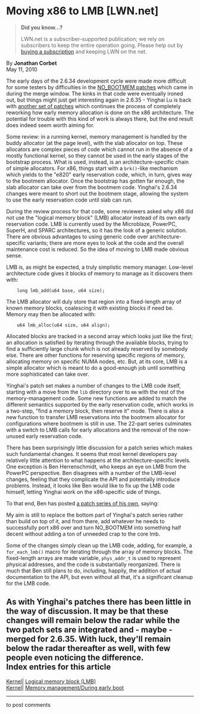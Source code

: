 # Moving x86 to LMB [LWN.net]

> **Did you know...?**
> 
> LWN.net is a subscriber-supported publication; we rely on subscribers to keep the entire operation going. Please help out by [buying a subscription](/Promo/nst-nag4/subscribe) and keeping LWN on the net. 

By **Jonathan Corbet**  
May 11, 2010 

The early days of the 2.6.34 development cycle were made more difficult for some testers by difficulties in the [NO_BOOTMEM patches](http://lwn.net/Articles/382559/) which came in during the merge window. The kinks in that code were eventually ironed out, but things might just get interesting again in 2.6.35 - Yinghai Lu is back with [another set of patches](http://lwn.net/Articles/386864/) which continues the process of completely reworking how early memory allocation is done on the x86 architecture. The potential for trouble with this kind of work is always there, but the end result does indeed seem worth aiming for. 

Some review: in a running kernel, memory management is handled by the buddy allocator (at the page level), with the slab allocator on top. These allocators are complex pieces of code which cannot run in the absence of a mostly functional kernel, so they cannot be used in the early stages of the bootstrap process. What is used, instead, is an architecture-specific chain of simple allocators. For x86, things start with a `brk()`-like mechanism which yields to the "e820" early reservation code, which, in turn, gives way to the bootmem allocator. Once the bootstrap has gotten far enough, the slab allocator can take over from the bootmem code. Yinghai's 2.6.34 changes were meant to short out the bootmem stage, allowing the system to use the early reservation code until slab can run. 

During the review process for that code, some reviewers asked why x86 did not use the "logical memory block" (LMB) allocator instead of its own early reservation code. LMB is currently used by the Microblaze, PowerPC, SuperH, and SPARC architectures, so it has the look of a generic solution. There are obvious advantages to using generic code over architecture-specific variants; there are more eyes to look at the code and the overall maintenance cost is reduced. So the idea of moving to LMB made obvious sense. 

LMB is, as might be expected, a truly simplistic memory manager. Low-level architecture code gives it blocks of memory to manage as it discovers them with: 
    
    
        long lmb_add(u64 base, u64 size);
    

The LMB allocator will duly store that region into a fixed-length array of known memory blocks, coalescing it with existing blocks if need be. Memory may then be allocated with: 
    
    
        u64 lmb_alloc(u64 size, u64 align);
    

Allocated blocks are tracked in a second array which looks just like the first; an allocation is satisfied by iterating through the available blocks, trying to find a sufficiently large chunk which is not already reserved by somebody else. There are other functions for reserving specific regions of memory, allocating memory on specific NUMA nodes, etc. But, at its core, LMB is a simple allocator which is meant to do a good-enough job until something more sophisticated can take over. 

Yinghai's patch set makes a number of changes to the LMB code itself, starting with a move from the `lib` directory over to `mm` with the rest of the memory-management code. Some new functions are added to match the different semantics supported by the early reservation code, which works in a two-step, "find a memory block, then reserve it" mode. There is also a new function to transfer LMB reservations into the bootmem allocator for configurations where bootmem is still in use. The 22-part series culminates with a switch to LMB calls for early allocations and the removal of the now-unused early reservation code. 

There has been surprisingly little discussion for a patch series which makes such fundamental changes. It seems that most kernel developers pay relatively little attention to what happens at the architecture-specific levels. One exception is Ben Herrenschmidt, who keeps an eye on LMB from the PowerPC perspective. Ben disagrees with a number of the LMB-level changes, feeling that they complicate the API and potentially introduce problems. Instead, it looks like Ben would like to fix up the LMB code himself, letting Yinghai work on the x86-specific side of things. 

To that end, Ben has posted [a patch series of his own](http://lwn.net/Articles/386991/), saying: 

My aim is still to replace the bottom part of Yinghai's patch series rather than build on top of it, and from there, add whatever he needs to successfully port x86 over and turn NO_BOOTMEM into something half decent without adding a ton of unneeded crap to the core lmb. 

Some of the changes simply clean up the LMB code, adding, for example, a `for_each_lmb()` macro for iterating through the array of memory blocks. The fixed-length arrays are made variable, `phys_addr_t` is used to represent physical addresses, and the code is substantially reorganized. There is much that Ben still plans to do, including, happily, the addition of actual documentation to the API, but even without all that, it's a significant cleanup for the LMB code. 

As with Yinghai's patches there has been little in the way of discussion. It may be that these changes will remain below the radar while the two patch sets are integrated and - maybe - merged for 2.6.35. With luck, they'll remain below the radar thereafter as well, with few people even noticing the difference.  
Index entries for this article  
---  
[Kernel](/Kernel/Index)| [Logical memory block (LMB)](/Kernel/Index#Logical_memory_block_LMB)  
[Kernel](/Kernel/Index)| [Memory management/During early boot](/Kernel/Index#Memory_management-During_early_boot)  
  


* * *

to post comments 
